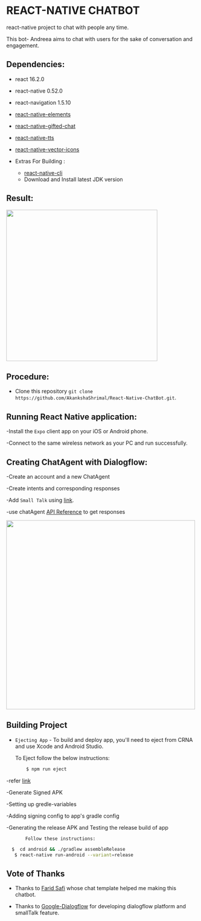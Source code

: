 # REACT-NATIVE CHATBOT

react-native project to chat with people any time.

This bot- Andreea aims to chat with users for the sake of conversation and engagement.

## Dependencies:
 
- react 16.2.0
- react-native 0.52.0
- react-navigation 1.5.10
- [react-native-elements](https://github.com/react-native-training/react-native-elements) 
- [react-native-gifted-chat](https://github.com/FaridSafi/react-native-gifted-chat)
- [react-native-tts](https://github.com/ak1394/react-https://dialogflow.com/docs/reference/agent/querynative-tts) 
- [react-native-vector-icons](https://github.com/oblador/react-native-vector-icons) 

- Extras For Building :

     - [react-native-cli](https://facebook.github.io/react-native/docs/getting-started.html)
     - Download and Install latest JDK version
      

## Result:
<img src='https://user-images.githubusercontent.com/24764528/40543407-d5014d00-6041-11e8-8c77-9524d8922995.gif' width='400px'>

## Procedure:

- Clone this repository `git clone https://github.com/AkankshaShrimal/React-Native-ChatBot.git`.

## Running React Native application:

-Install the `Expo` client app on your iOS or Android phone.

-Connect to the same wireless network as your PC and run successfully. 

## Creating ChatAgent with Dialogflow:

-Create an account and a new ChatAgent 

-Create intents and corresponding responses

-Add `Small Talk` using [link](https://dialogflow.com/docs/small-talk).

-use chatAgent [API Reference](https://dialogflow.com/docs/reference/agent/query) to get responses 

<img src='https://user-images.githubusercontent.com/24764528/40543435-fc022b2c-6041-11e8-9569-28ef70d73efe.png' width='500px'>

## Building Project

- `Ejecting App` - To build and deploy app, you'll need to eject from CRNA and use Xcode and Android Studio.

     To Eject follow the below instructions:
    ```bash
        $ npm run eject
    ```

-refer [link](https://facebook.github.io/react-native/docs/signed-apk-android.html)

-Generate Signed APK

-Setting up gredle-variables

-Adding signing config to app's gradle config

-Generating the release APK and Testing the release build of app


           Follow these instructions:
   ```bash
     $  cd android && ./gradlew assembleRelease
      $ react-native run-android --variant=release
  ```   

## Vote of Thanks

- Thanks to [Farid Safi](https://github.com/FaridSafi) whose chat template helped me making this chatbot.

- Thanks to [Google-Dialogflow](https://dialogflow.com/?gclid=CjwKCAjwxZnYBRAVEiwANMTRX_Hf3N1EfTCtvRxh1LgVbbZuFhvBX0JI8LjjLCtmjzR1txjk_rZcPhoCwBoQAvD_BwE) for developing dialogflow platform and smallTalk feature.
 